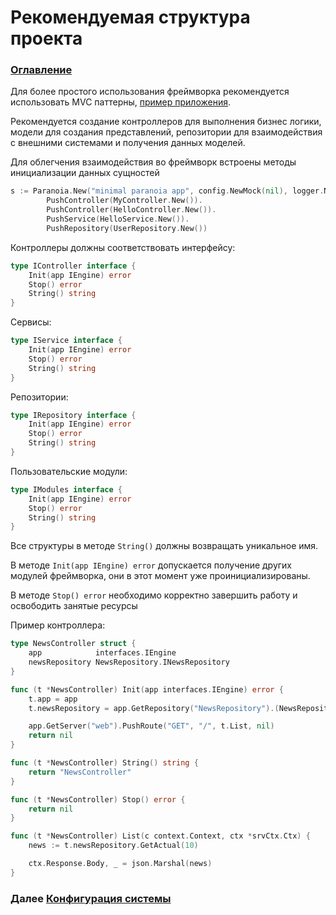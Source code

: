 # Рекомендуемая структура проекта

### [Оглавление](./index.md)

Для более простого использования фреймворка рекомендуется использовать MVC паттерны, [пример приложения](https://gitlab.com/devpro_studio/paranoia_example). 

Рекомендуется создание контроллеров для выполнения бизнес логики, модели для создания представлений, репозитории для взаимодействия с внешними системами и получения данных моделей.

Для облегчения взаимодействия во фреймворк встроены методы инициализации данных сущностей

```go
s := Paranoia.New("minimal paranoia app", config.NewMock(nil), logger.NewMock()).
        PushController(MyController.New()).
        PushController(HelloController.New()).
        PushService(HelloService.New()).
        PushRepository(UserRepository.New())
```

Контроллеры должны соответствовать интерфейсу:

```go
type IController interface {
	Init(app IEngine) error
	Stop() error
	String() string
}
```

Сервисы:

```go
type IService interface {
	Init(app IEngine) error
	Stop() error
	String() string
}
```

Репозитории:

```go
type IRepository interface {
	Init(app IEngine) error
	Stop() error
	String() string
}
```

Пользовательские модули:

```go
type IModules interface {
	Init(app IEngine) error
	Stop() error
	String() string
}
```

Все структуры в методе `String()` должны возвращать уникальное имя.

В методе `Init(app IEngine) error` допускается получение других модулей фреймворка, они в этот момент уже проинициализированы. 

В методе `Stop() error` необходимо корректно завершить работу и освободить занятые ресурсы

Пример контроллера:

```go
type NewsController struct {
	app            interfaces.IEngine
	newsRepository NewsRepository.INewsRepository
}

func (t *NewsController) Init(app interfaces.IEngine) error {
	t.app = app
	t.newsRepository = app.GetRepository("NewsRepository").(NewsRepository.INewsRepository)

	app.GetServer("web").PushRoute("GET", "/", t.List, nil)
	return nil
}

func (t *NewsController) String() string {
	return "NewsController"
}

func (t *NewsController) Stop() error {
	return nil
}

func (t *NewsController) List(c context.Context, ctx *srvCtx.Ctx) {
	news := t.newsRepository.GetActual(10)

	ctx.Response.Body, _ = json.Marshal(news)
}
```

### Далее [Конфигурация системы](./config-index.md)